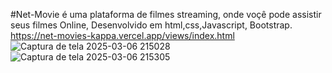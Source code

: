 #Net-Movie é uma plataforma de filmes streaming, onde voçê pode assistir seus filmes Online, Desenvolvido em html,css,Javascript, Bootstrap.
https://net-movies-kappa.vercel.app/views/index.html
![Captura de tela 2025-03-06 215028](https://github.com/user-attachments/assets/534ebab0-4e5b-439d-8b0b-8b08203b7ef9)
![Captura de tela 2025-03-06 215305](https://github.com/user-attachments/assets/91e34448-caaa-4b8e-8380-477a2ac160aa)
